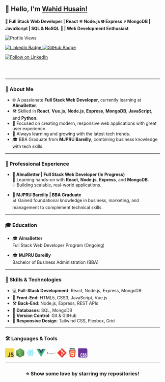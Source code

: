 ## 👋 Hello, I'm [Wahid Husain!](https://wahidhusain.netlify.app/)

**🚀 Full Stack Web Developer | React ⚛️ Node.js 🌐 Express ⚡ MongoDB | JavaScript | SQL & NoSQL 💾 | Web Development Enthusiast**

<p align="left">
  <img src="https://komarev.com/ghpvc/?username=wahidhusaindev&label=Profile%20Views&color=brightgreen&style=for-the-badge" alt="Profile Views" />
</p>

<p align="left">
  <a href="https://www.linkedin.com/in/wahid-husain-dev/" target="_blank">
    <img src="https://img.shields.io/badge/LinkedIn-%230A66C2?style=for-the-badge&logo=linkedin&logoColor=white" alt="LinkedIn Badge" />
  </a>
  <a href="https://github.com/wahidhusaindev" target="_blank">
    <img src="https://img.shields.io/badge/GitHub-100000?style=for-the-badge&logo=github&logoColor=white" alt="GitHub Badge" />
  </a>
</p>

[![Follow on LinkedIn](https://img.shields.io/badge/Follow%20on%20LinkedIn-%230A66C2.svg?style=for-the-badge&logo=LinkedIn&logoColor=white)](https://www.linkedin.com/in/wahid-husain-dev)

<br/><br/>

---

### 🌟 About Me

- 🌐 A passionate **Full Stack Web Developer**, currently learning at **AlmaBetter**.
- 🛠️ Skilled in **React**, **Vue.js**, **Node.js**, **Express**, **MongoDB**, **JavaScript**, and **Python**.
- 📱 Focused on creating modern, responsive web applications with great user experience.
- 🤝 Always learning and growing with the latest tech trends.
- 🎓 BBA Graduate from **MJPRU Bareilly**, combining business knowledge with tech skills.

---

### 💼 Professional Experience

- **🔹 AlmaBetter | Full Stack Web Developer (In Progress)**  
  🚀 Learning hands-on with **React**, **Node.js**, **Express**, and **MongoDB**.  
  💡 Building scalable, real-world applications.

- **🔹 MJPRU Bareilly | BBA Graduate**  
  📊 Gained foundational knowledge in business, marketing, and management to complement technical skills.

---

### 🎓 Education

- 🎓 **AlmaBetter**  
  Full Stack Web Developer Program (Ongoing)

- 🎓 **MJPRU Bareilly**  
  Bachelor of Business Administration (BBA)

---

### 🧠 Skills & Technologies

- 💻 **Full-Stack Development**: React, Node.js, Express, MongoDB
- 🎨 **Front-End**: HTML5, CSS3, JavaScript, Vue.js
- 🛠 **Back-End**: Node.js, Express, REST APIs
- 🧾 **Databases**: SQL, MongoDB
- 🔧 **Version Control**: Git & GitHub
- 📱 **Responsive Design**: Tailwind CSS, Flexbox, Grid

---

### 🛠️ Languages & Tools

<p align="left">
  <img height="30" src="https://raw.githubusercontent.com/github/explore/main/topics/javascript/javascript.png" alt="JavaScript">
  <img height="30" src="https://raw.githubusercontent.com/github/explore/main/topics/nodejs/nodejs.png" alt="Node.js">
  <img height="30" src="https://raw.githubusercontent.com/github/explore/main/topics/react/react.png" alt="React">
  <img height="30" src="https://raw.githubusercontent.com/github/explore/main/topics/vue/vue.png" alt="Vue.js">
  <img height="30" src="https://raw.githubusercontent.com/github/explore/main/topics/mongodb/mongodb.png" alt="MongoDB">
  <img height="30" src="https://raw.githubusercontent.com/github/explore/main/topics/git/git.png" alt="Git">
  <img height="30" src="https://raw.githubusercontent.com/github/explore/main/topics/html/html.png" alt="HTML5">
  <img height="30" src="https://raw.githubusercontent.com/github/explore/main/topics/css/css.png" alt="CSS3">
</p>

---

<div align="center">

### ⭐ Show some love by starring my repositories!

</div>
